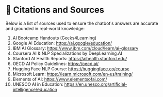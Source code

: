 # 📄 Citations and Sources

Below is a list of sources used to ensure the chatbot's answers are accurate and grounded in real-world knowledge:

1. AI Bootcamp Handouts (Geeks4Learning)
2. Google AI Education: https://ai.google/education/
3. IBM AI Glossary: https://www.ibm.com/cloud/learn/ai-glossary
4. Coursera AI & NLP Specializations by DeepLearning.AI
5. Stanford AI Health Reports: https://aihealth.stanford.edu/
6. OECD AI Policy Guidelines: https://oecd.ai/
7. Hugging Face NLP Course: https://huggingface.co/course
8. Microsoft Learn: https://learn.microsoft.com/en-us/training/
9. Elements of AI: https://www.elementsofai.com/
10. UNESCO AI in Education: https://en.unesco.org/artificial-intelligence/education